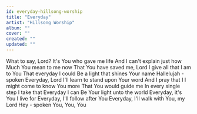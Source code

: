 ```yaml
---
id: everyday-hillsong-worship
title: "Everyday"
artist: "Hillsong Worship"
album: ""
cover: ""
created: ""
updated: ""
---
```


What to say, Lord?
It's You who gave me life
And I can't explain just how
Much You mean to me now
That You have saved me, Lord
I give all that I am to You
That everyday I could
Be a light that shines Your name
Hallelujah - spoken
Everyday, Lord
I'll learn to stand upon Your word
And I pray that I
I might come to know You more
That You would guide me
In every single step I take that
Everyday I can
Be Your light unto the world
Everyday, it's You I live for
Everyday, I'll follow after You
Everyday, I'll walk with You, my Lord
Hey - spoken
You, You, You